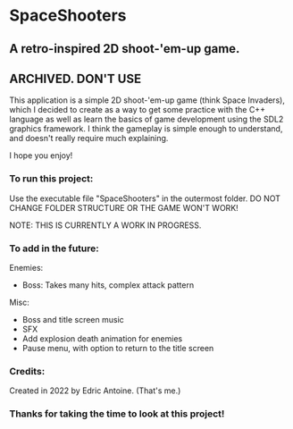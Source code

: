 # SpaceShooters
## A retro-inspired 2D shoot-'em-up game.

## ARCHIVED. DON'T USE

This application is a simple 2D shoot-'em-up game (think Space Invaders), which I decided to create as a way to get some practice with the C++ language as well as learn the basics of game development using the SDL2 graphics framework. I think the gameplay is simple enough to understand, and doesn't really require much explaining.

I hope you enjoy!

### To run this project:

Use the executable file "SpaceShooters" in the outermost folder. DO NOT CHANGE FOLDER STRUCTURE OR THE GAME WON'T WORK!

NOTE: THIS IS CURRENTLY A WORK IN PROGRESS.

### To add in the future:

Enemies:
- Boss: Takes many hits, complex attack pattern

Misc:
- Boss and title screen music
- SFX
- Add explosion death animation for enemies
- Pause menu, with option to return to the title screen

### Credits:

Created in 2022 by Edric Antoine. (That's me.)

### Thanks for taking the time to look at this project!
